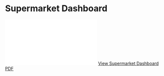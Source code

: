 # Supermarket Dashboard

<object data="./Supermarket%20Dashboard.pdf" type="application/pdf" width="700px" height="700px">
    <embed src="./Supermarket%20Dashboard.pdf">
        <a href="./Supermarket%20Dashboard.pdf">View Supermarket Dashboard PDF</a>
    </embed>
</object>
